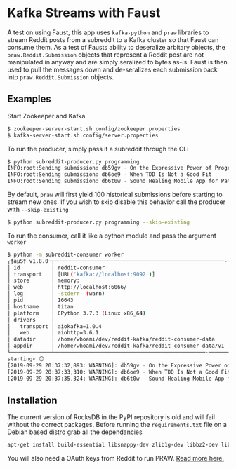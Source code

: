 # Kafka Streams with Faust
A test on using Faust, this app uses `kafka-python` and `praw` libraries to stream Reddit 
posts from a subreddit to a Kafka cluster so that Faust can consume them. As a test of 
Fausts ability to deseralize arbitary objects, the `praw.Reddit.Submission` objects that
represent a Reddit post are not manipulated in anyway and are simply seralized to bytes 
as-is. Faust is then used to pull the messages down and de-seralizes each submission back 
into `praw.Reddit.Submission` objects.

## Examples
Start Zookeeper and Kafka
```bash
$ zookeeper-server-start.sh config/zookeeper.properties
$ kafka-server-start.sh config/server.properties
```

To run the producer, simply pass it a subreddit through the CLi
```bash
$ python subreddit-producer.py programming
INFO:root:Sending submission: db59gv - On the Expressive Power of Programming Languages [PWLConf 2019]
INFO:root:Sending submission: db6oe9 - When TDD Is Not a Good Fit
INFO:root:Sending submission: db6t0w - Sound Healing Mobile App for Patients - Portfolio
```
By default, `praw` will first yield 100 historical submissions before starting to stream new ones.
If you wish to skip disable this behavior call the producer with `--skip-existing`
```bash
$ python subreddit-producer.py programming --skip-existing
```
To run the consumer, call it like a python module and pass the argument `worker`
```bash
$ python -m subreddit-consumer worker
┌ƒaµS† v1.8.0─┬──────────────────────────────────────────────────────-┐
│ id          │ reddit-consumer                                       │
│ transport   │ [URL('kafka://localhost:9092')]                       │
│ store       │ memory:                                               │
│ web         │ http://localhost:6066/                                │
│ log         │ -stderr- (warn)                                       │
│ pid         │ 16643                                                 │
│ hostname    │ titan                                                 │
│ platform    │ CPython 3.7.3 (Linux x86_64)                          │
│ drivers     │                                                       │
│   transport │ aiokafka=1.0.4                                        │
│   web       │ aiohttp=3.6.1                                         │
│ datadir     │ /home/whoami/dev/reddit-kafka/reddit-consumer-data    │
│ appdir      │ /home/whoami/dev/reddit-kafka/reddit-consumer-data/v1 │
└─────────────┴────────────────────────────────────────────────-──────┘
starting➢ 😊
[2019-09-29 20:37:32,893: WARNING]: db59gv - On the Expressive Power of Programming Languages [PWLConf 2019]
[2019-09-29 20:37:33,310: WARNING]: db6oe9 - When TDD Is Not a Good Fit
[2019-09-29 20:37:35,324: WARNING]: db6t0w - Sound Healing Mobile App for Patients - Portfolio
```

## Installation
The current version of RocksDB in the PyPI repository is old and will fail without the correct packages. 
Before running the  `requirements.txt` file on a Debian based distro grab all the dependancies
```bash
apt-get install build-essential libsnappy-dev zlib1g-dev libbz2-dev libgflags-dev liblz4-dev
```

You will also need a OAuth keys from Reddit to run PRAW. [Read more here.](https://praw.readthedocs.io/en/latest/getting_started/authentication.html)